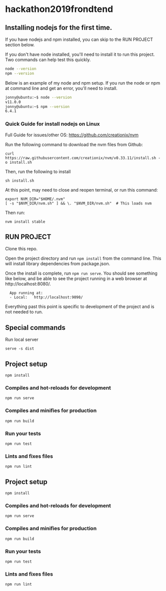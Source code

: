 # hackathon2019frondtend

## Installing nodejs for the first time.

If you have nodejs and npm installed, you can skip to the RUN PROJECT section below.

If you don't have node installed, you'll need to install it to run this project.  Two commands can help test this quickly.
```bash
node --version
npm --version
```
Below is an example of my node and npm setup.  If you run the node or npm at command line and get an error, you'll need to install.
```bash
jonny@ubuntu:~$ node --version
v11.0.0
jonny@ubuntu:~$ npm --version
6.4.1
```

### Quick Guide for install nodejs on Linux

Full Guide for issues/other OS: https://github.com/creationix/nvm

Run the following command to download the nvm files from Github:

`curl https://raw.githubusercontent.com/creationix/nvm/v0.33.11/install.sh -o install.sh`

Then, run the following to install

`sh install.sh`

At this point, may need to close and reopen terminal, or run this command:
```
export NVM_DIR="$HOME/.nvm"
[ -s "$NVM_DIR/nvm.sh" ] && \. "$NVM_DIR/nvm.sh"  # This loads nvm
```

Then run:

`nvm install stable`


## RUN PROJECT

Clone this repo.

Open the project directory and run `npm install` from the command line.  This will install library dependencies from package.json.

Once the install is complete, run `npm run serve`.  You should see something like below, and be able to see the project running in a web browser at http://localhost:8080/.  

```
  App running at:
  - Local:   http://localhost:9090/
```

Everything past this point is specific to development of the project and is not needed to run.

## Special commands
Run local server
```
serve -s dist
```

## Project setup
```
npm install
```

### Compiles and hot-reloads for development
```
npm run serve
```

### Compiles and minifies for production
```
npm run build
```

### Run your tests
```
npm run test
```

### Lints and fixes files
```
npm run lint
```

## Project setup
```
npm install
```

### Compiles and hot-reloads for development
```
npm run serve
```

### Compiles and minifies for production
```
npm run build
```

### Run your tests
```
npm run test
```

### Lints and fixes files
```
npm run lint
```
